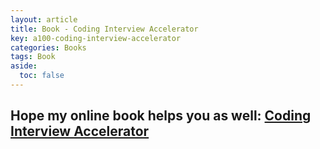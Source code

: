 ```yaml
---
layout: article
title: Book - Coding Interview Accelerator
key: a100-coding-interview-accelerator
categories: Books
tags: Book
aside:
  toc: false
---
```


## Hope my online book helps you as well: [Coding Interview Accelerator](/algorithms.html)

